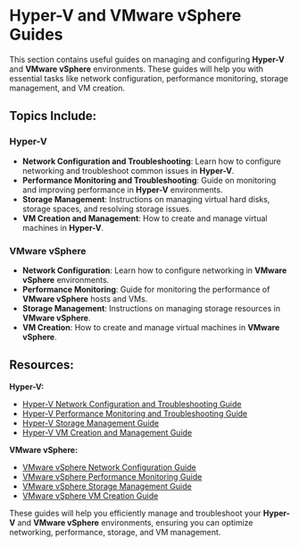# Hyper-V and VMware vSphere Guides

This section contains useful guides on managing and configuring **Hyper-V** and **VMware vSphere** environments. These guides will help you with essential tasks like network configuration, performance monitoring, storage management, and VM creation.

## Topics Include:

### Hyper-V
- **Network Configuration and Troubleshooting**: Learn how to configure networking and troubleshoot common issues in **Hyper-V**.
- **Performance Monitoring and Troubleshooting**: Guide on monitoring and improving performance in **Hyper-V** environments.
- **Storage Management**: Instructions on managing virtual hard disks, storage spaces, and resolving storage issues.
- **VM Creation and Management**: How to create and manage virtual machines in **Hyper-V**.

### VMware vSphere
- **Network Configuration**: Learn how to configure networking in **VMware vSphere** environments.
- **Performance Monitoring**: Guide for monitoring the performance of **VMware vSphere** hosts and VMs.
- **Storage Management**: Instructions on managing storage resources in **VMware vSphere**.
- **VM Creation**: How to create and manage virtual machines in **VMware vSphere**.

## Resources:

**Hyper-V:**
- [Hyper-V Network Configuration and Troubleshooting Guide](#Hyper-V/Hyper-V%20Network%20Configuration%20and%20Troubleshooting%20Guide.md)
- [Hyper-V Performance Monitoring and Troubleshooting Guide](#hyper-v-performance-monitoring-and-troubleshooting)
- [Hyper-V Storage Management Guide](#Hyper-V/Hyper-V%20Storage%20Management%20Guide)
- [Hyper-V VM Creation and Management Guide](#hyper-v-vm-creation-and-management)

**VMware vSphere:**
- [VMware vSphere Network Configuration Guide](#vmware-vsphere-network-configuration)
- [VMware vSphere Performance Monitoring Guide](#vmware-vsphere-performance-monitoring)
- [VMware vSphere Storage Management Guide](#VMware%20vSphere)
- [VMware vSphere VM Creation Guide](#vmware-vsphere-vm-creation)

These guides will help you efficiently manage and troubleshoot your **Hyper-V** and **VMware vSphere** environments, ensuring you can optimize networking, performance, storage, and VM management.

